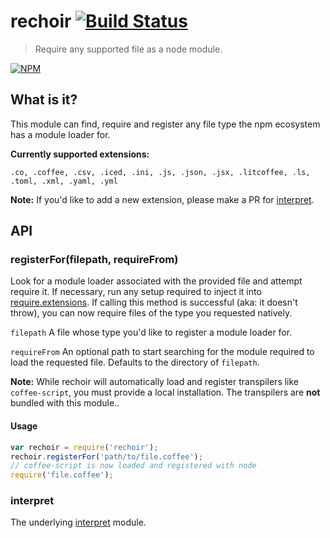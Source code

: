 # rechoir [![Build Status](https://secure.travis-ci.org/tkellen/node-rechoir.png)](http://travis-ci.org/tkellen/node-rechoir)
> Require any supported file as a node module.

[![NPM](https://nodei.co/npm/rechoir.png)](https://nodei.co/npm/rechoir/)


## What is it?
This module can find, require and register any file type the npm ecosystem has a module loader for.

**Currently supported extensions:**

`.co, .coffee, .csv, .iced, .ini, .js, .json, .jsx, .litcoffee, .ls, .toml, .xml, .yaml, .yml`

**Note:** If you'd like to add a new extension, please make a PR for [interpret].

## API

### registerFor(filepath, requireFrom)
Look for a module loader associated with the provided file and attempt require it.  If necessary, run any setup required to inject it into [require.extensions](http://nodejs.org/api/globals.html#globals_require_extensions). If calling this method is successful (aka: it doesn't throw), you can now require files of the type you requested natively.

`filepath` A file whose type you'd like to register a module loader for.

`requireFrom` An optional path to start searching for the module required to load the requested file.  Defaults to the directory of `filepath`.

**Note:** While rechoir will automatically load and register transpilers like `coffee-script`, you must provide a local installation.  The transpilers are **not** bundled with this module..

#### Usage
```js
var rechoir = require('rechoir');
rechoir.registerFor('path/to/file.coffee');
// coffee-script is now loaded and registered with node
require('file.coffee');
```

### interpret
The underlying [interpret] module.

[interpret]: https://github.com/tkellen/node-interpret
